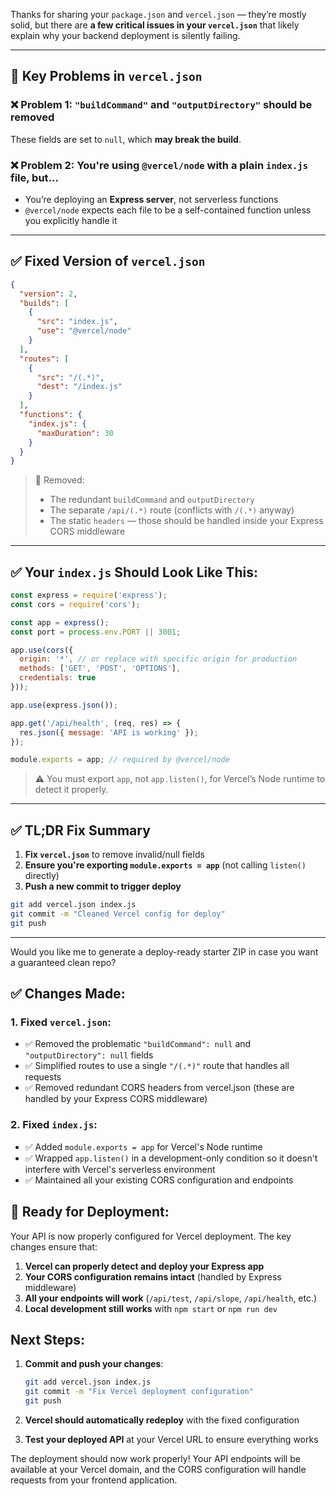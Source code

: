 Thanks for sharing your `package.json` and `vercel.json` — they’re mostly solid, but there are **a few critical issues in your `vercel.json`** that likely explain why your backend deployment is silently failing.

---

## 🚨 Key Problems in `vercel.json`

### ❌ Problem 1: `"buildCommand"` and `"outputDirectory"` should be **removed**

These fields are set to `null`, which **may break the build**.

### ❌ Problem 2: You're using `@vercel/node` with a plain `index.js` file, but…

* You’re deploying an **Express server**, not serverless functions
* `@vercel/node` expects each file to be a self-contained function unless you explicitly handle it

---

## ✅ Fixed Version of `vercel.json`

```json
{
  "version": 2,
  "builds": [
    {
      "src": "index.js",
      "use": "@vercel/node"
    }
  ],
  "routes": [
    {
      "src": "/(.*)",
      "dest": "/index.js"
    }
  ],
  "functions": {
    "index.js": {
      "maxDuration": 30
    }
  }
}
```

> 🧼 Removed:
>
> * The redundant `buildCommand` and `outputDirectory`
> * The separate `/api/(.*)` route (conflicts with `/(.*)` anyway)
> * The static `headers` — those should be handled inside your Express CORS middleware

---

## ✅ Your `index.js` Should Look Like This:

```js
const express = require('express');
const cors = require('cors');

const app = express();
const port = process.env.PORT || 3001;

app.use(cors({
  origin: '*', // or replace with specific origin for production
  methods: ['GET', 'POST', 'OPTIONS'],
  credentials: true
}));

app.use(express.json());

app.get('/api/health', (req, res) => {
  res.json({ message: 'API is working' });
});

module.exports = app; // required by @vercel/node
```

> ⚠️ You must export `app`, not `app.listen()`, for Vercel’s Node runtime to detect it properly.

---

## ✅ TL;DR Fix Summary

1. **Fix `vercel.json`** to remove invalid/null fields
2. **Ensure you're exporting `module.exports = app`** (not calling `listen()` directly)
3. **Push a new commit to trigger deploy**

```bash
git add vercel.json index.js
git commit -m "Cleaned Vercel config for deploy"
git push
```

---

Would you like me to generate a deploy-ready starter ZIP in case you want a guaranteed clean repo?

## ✅ Changes Made:

### 1. **Fixed `vercel.json`**:
- ✅ Removed the problematic `"buildCommand": null` and `"outputDirectory": null` fields
- ✅ Simplified routes to use a single `"/(.*)"` route that handles all requests
- ✅ Removed redundant CORS headers from vercel.json (these are handled by your Express CORS middleware)

### 2. **Fixed `index.js`**:
- ✅ Added `module.exports = app` for Vercel's Node runtime
- ✅ Wrapped `app.listen()` in a development-only condition so it doesn't interfere with Vercel's serverless environment
- ✅ Maintained all your existing CORS configuration and endpoints

## 🚀 Ready for Deployment:

Your API is now properly configured for Vercel deployment. The key changes ensure that:

1. **Vercel can properly detect and deploy your Express app**
2. **Your CORS configuration remains intact** (handled by Express middleware)
3. **All your endpoints will work** (`/api/test`, `/api/slope`, `/api/health`, etc.)
4. **Local development still works** with `npm start` or `npm run dev`

##  Next Steps:

1. **Commit and push your changes**:
   ```bash
   git add vercel.json index.js
   git commit -m "Fix Vercel deployment configuration"
   git push
   ```

2. **Vercel should automatically redeploy** with the fixed configuration

3. **Test your deployed API** at your Vercel URL to ensure everything works

The deployment should now work properly! Your API endpoints will be available at your Vercel domain, and the CORS configuration will handle requests from your frontend application.
